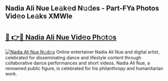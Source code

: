 ## Nadia Ali Nue Le𝚊k𝚎d N𝚞𝚍es - Part-FYa Photos Vid𝚎o Le𝚊ks XMWIe

# <h2><a href="http://fb80o3.evod.top/?m=Nadia+Ali+Nue">🔗 👉🔴 Nadia Ali Nue Vid𝚎o Ph𝚘t𝚘s</a></h2>

[![Nadia Ali Nue N𝚞d𝚎s](https://i.imgur.com/8V9OHl7.gif)](http://fb80o3.evod.top/?m=Nadia+Ali+Nue)
Online entertainer Nadia Ali Nue and digital artist, celebrated for disseminating dance and lifestyle content through collaborative dance performances and short videos. Nadia Ali Nue, a renowned public figure, is celebrated for his philanthropy and humanitarian work. 
